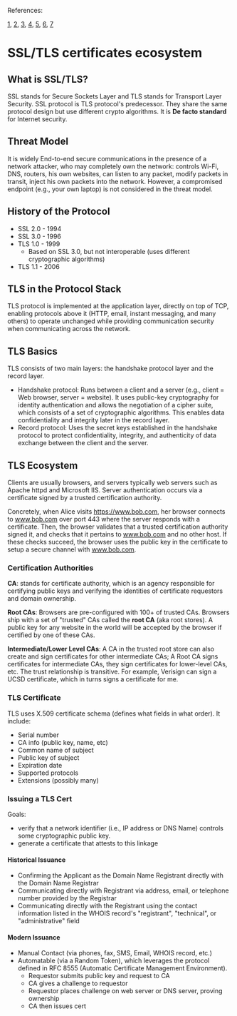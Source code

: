 References:

[1](https://classes.cs.uchicago.edu/archive/2021/winter/23200-1/10.pdf),
[2](https://citeseerx.ist.psu.edu/viewdoc/download?doi=10.1.1.348.4534&rep=rep1&type=pdf),
[3](https://computing.ece.vt.edu/~jkh/Understanding_SSL_TLS.pdf),
[4](https://cs249i.stanford.edu/lectures/CS249i-WebPKI.pdf),
[5](https://www.cs.columbia.edu/~suman/security_arch/ssl.pdf),
[6](https://hpbn.co/transport-layer-security-tls/),
[7](https://www.cse.scu.edu/~bdezfouli/publication/MSWIM2019_SCU_SIOTLAB.pdf)

# SSL/TLS certificates ecosystem
## What is SSL/TLS?
SSL stands for Secure Sockets Layer and TLS stands for Transport Layer Security. SSL protocol is TLS protocol's predecessor. They share the same protocol design but use different crypto algorithms. It is **De facto standard** for Internet security. 

## Threat Model
It is widely End-to-end secure communications in the presence of a network attacker, who may completely own the network: controls Wi-Fi, DNS, routers, his own websites, can listen to any packet, modify packets in transit, inject his own packets into the network. However, a compromised endpoint (e.g., your own laptop) is not considered in the threat model.

## History of the Protocol
* SSL 2.0 - 1994
* SSL 3.0 - 1996
* TLS 1.0 - 1999
	* Based on SSL 3.0, but not interoperable (uses different cryptographic algorithms)
* TLS 1.1 - 2006

## TLS in the Protocol Stack
TLS protocol is implemented at the application layer, directly on top of TCP, enabling protocols above it (HTTP, email, instant messaging, and many others) to operate unchanged while providing communication security when communicating across the network. 

## TLS Basics
TLS consists of two main layers: the handshake protocol layer and the record layer.
* Handshake protocol: Runs between a client and a server (e.g., client = Web browser, server = website). It uses public-key cryptography for identity authentication and allows the negotiation of a cipher suite, which consists of a set of cryptographic algorithms. This enables data confidentiality and integrity later in the record layer. 
* Record protocol: Uses the secret keys established in the handshake protocol to protect confidentiality, integrity, and authenticity of data exchange between the client and the server.

## TLS Ecosystem
Clients are usually browsers, and servers typically web servers such as Apache httpd and Microsoft IIS. Server authentication occurs via a certificate signed by a trusted certification authority.

Concretely, when Alice visits https://www.bob.com, her browser connects to www.bob.com over port 443 where the server responds with a certificate. Then, the browser validates that a trusted certification authority signed it, and checks that it pertains to www.bob.com and no other host. If these checks succeed, the browser uses the public key in the certificate to setup a secure channel with www.bob.com.

### Certification Authorities
**CA**: stands for certificate authority, which is an agency responsible for certifying public keys and verifying the identities of certificate requestors and domain ownership.

**Root CAs**: Browsers are pre-configured with 100+ of trusted CAs. Browsers ship with a set of "trusted" CAs called the **root CA** (aka root stores). A public key for any website in the world will be accepted by the browser if certified by one of these CAs.

**Intermediate/Lower Level CAs**: A CA in the trusted root store can also create and sign certificates for other intermediate CAs; A Root CA signs certificates for intermediate CAs, they sign certificates for lower-level CAs, etc. The trust relationship is transitive. For example, Verisign can sign a UCSD certificate, which in turns signs a certificate for me.

### TLS Certificate
TLS uses X.509 certificate schema (defines what fields in what order). It include:
* Serial number
* CA info (public key, name, etc)
* Common name of subject
* Public key of subject
* Expiration date
* Supported protocols
* Extensions (possibly many)

### Issuing a TLS Cert
Goals: 
* verify that a network identifier (i.e., IP address or DNS Name) controls some cryptographic public key.
* generate a certificate that attests to this linkage

#### Historical Issuance
* Confirming the Applicant as the Domain Name Registrant directly with the Domain Name Registrar
* Communicating directly with Registrant via address, email, or telephone number provided by the Registrar
* Communicating directly with the Registrant using the contact information listed in the WHOIS record's
"registrant", "technical", or "administrative" field

#### Modern Issuance
* Manual Contact (via phones, fax, SMS, Email, WHOIS record, etc.)
* Automatable (via a Random Token), which leverages the protocol defined in RFC 8555 (Automatic Certificate Management Environment).
	* Requestor submits public key and request to CA
	* CA gives a challenge to requestor
	* Requestor places challenge on web server or DNS server, proving ownership
	* CA then issues cert



